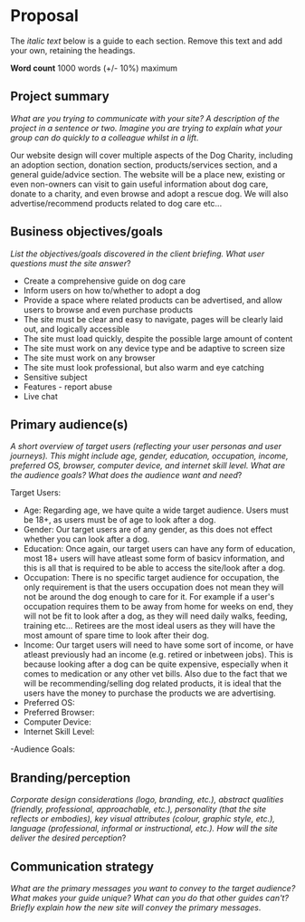 # Proposal

The _italic text_ below is a guide to each section. Remove this text and add your own, retaining the headings.

**Word count** 1000 words (+/- 10%) maximum

## Project summary

_What are you trying to communicate with your site? A description of the project in a sentence or two. Imagine you are trying to explain what your group can do quickly to a colleague whilst in a lift_.

Our website design will cover multiple aspects of the Dog Charity, including an adoption section, donation section, products/services section, and a general guide/advice section. The website will be a place new, existing or even non-owners can visit to gain useful information about dog care, donate to a charity, and even browse and adopt a rescue dog. We will also advertise/recommend products related to dog care etc...

## Business objectives/goals

_List the objectives/goals discovered in the client briefing. What user questions must the site answer_?

- Create a comprehensive guide on dog care
- Inform users on how to/whether to adopt a dog
- Provide a space where related products can be advertised, and allow users to browse and even purchase products
- The site must be clear and easy to navigate, pages will be clearly laid out, and logically accessible
- The site must load quickly, despite the possible large amount of content
- The site must work on any device type and be adaptive to screen size
- The site must work on any browser
- The site must look professional, but also warm and eye catching
- Sensitive subject
- Features - report abuse
- Live chat


## Primary audience(s)

_A short overview of target users (reflecting your user personas and user journeys). This might include age, gender, education, occupation, income, preferred OS, browser, computer device, and internet skill level. What are the audience goals? What does the audience want and need_?

Target Users:
- Age: Regarding age, we have quite a wide target audience. Users must be 18+, as users must be of age to look after a dog.
- Gender: Our target users are of any gender, as this does not effect whether you can look after a dog.
- Education: Once again, our target users can have any form of education, most 18+ users will have atleast some form of basicv information, and this is all that is required to be able to access the site/look after a dog.
- Occupation: There is no specific target audience for occupation, the only requirement is that the users occupation does not mean they will not be around  the dog enough to care for it. For example if a user's occupation requires them to be away from home for weeks on end, they will not be fit to look after a dog, as they will need daily walks, feeding, training etc... Retirees are the most ideal users as they will have the most amount of spare time to look after their dog.
- Income: Our target users will need to have some sort of income, or have atleast previously had an income (e.g. retired or inbetween jobs). This is because looking after a dog can be quite expensive, especially when it comes to medication or any other vet bills. Also due to the fact that we will be recommending/selling dog related products, it is ideal that the users have the money to purchase the products we are advertising.
- Preferred OS:
- Preferred Browser:
- Computer Device:
- Internet Skill Level:

-Audience Goals:



## Branding/perception

_Corporate design considerations (logo, branding, etc.), abstract qualities (friendly, professional, approachable, etc.), personality (that the site reflects or embodies), key visual attributes (colour, graphic style, etc.), language (professional, informal or instructional, etc.). How will the site deliver the desired perception_?

## Communication strategy

_What are the primary messages you want to convey to the target audience? What makes your guide unique? What can you do that other guides can&#39;t? Briefly explain how the new site will convey the primary messages_.

